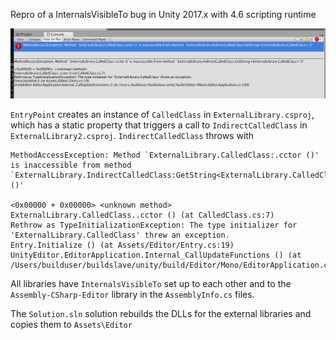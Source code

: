 Repro of a InternalsVisibleTo bug in Unity 2017.x with 4.6 scripting runtime

![](console-output.png)

`EntryPoint` creates an instance of `CalledClass` in `ExternalLibrary.csproj`,
which has a static property that triggers a call to `IndirectCalledClass` in `ExternalLibrary2.csproj`.
`IndirectCalledClass` throws with

```
MethodAccessException: Method `ExternalLibrary.CalledClass:.cctor ()' is inaccessible from method `ExternalLibrary.IndirectCalledClass:GetString<ExternalLibrary.CalledClass> ()'

<0x00000 + 0x00000> <unknown method>
ExternalLibrary.CalledClass..cctor () (at CalledClass.cs:7)
Rethrow as TypeInitializationException: The type initializer for 'ExternalLibrary.CalledClass' threw an exception.
Entry.Initialize () (at Assets/Editor/Entry.cs:19)
UnityEditor.EditorApplication.Internal_CallUpdateFunctions () (at /Users/builduser/buildslave/unity/build/Editor/Mono/EditorApplication.cs:109)
```

All libraries have `InternalsVisibleTo` set up to each other and to the `Assembly-CSharp-Editor` library in the `AssemblyInfo.cs` files.

The `Solution.sln` solution rebuilds the DLLs for the external libraries and copies them to `Assets\Editor`